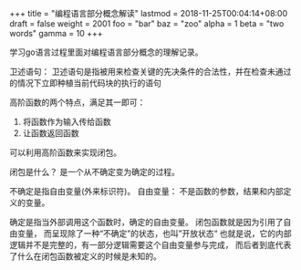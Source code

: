 +++
title = "编程语言部分概念解读"
lastmod = 2018-11-25T00:04:14+08:00
draft = false
weight = 2001
foo = "bar"
baz = "zoo"
alpha = 1
beta = "two words"
gamma = 10
+++

学习go语言过程里面对编程语言部分概念的理解记录。

<!--more-->

卫述语句：
卫述语句是指被用来检查关键的先决条件的合法性，并在检查未通过的情况下立即种植当前代码块的执行的语句

高阶函数的两个特点，满足其一即可：

1.  将函数作为输入传给函数
2.  让函数返回函数

可以利用高阶函数来实现闭包。

闭包是什么？
是一个从不确定变为确定的过程。

不确定是指自由变量(外来标识符)。
自由变量： 不是函数的参数，结果和内部定义的变量。

确定是指当外部调用这个函数时，确定的自由变量。
闭包函数就是因为引用了自由变量， 而呈现除了一种“不确定”的状态，也叫”开放状态“
也就是说，它的内部逻辑并不是完整的，有一部分逻辑需要这个自由变量参与完成，
而后者到底代表了什么在闭包函数被定义的时候是未知的。
